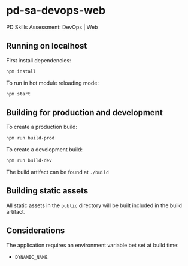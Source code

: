# pd-sa-devops-web

PD Skills Assessment: DevOps | Web

## Running on localhost

First install dependencies:

```sh
npm install
```

To run in hot module reloading mode:

```sh
npm start
```

## Building for production and development

To create a production build:

```sh
npm run build-prod
```

To create a development build:

```sh
npm run build-dev
```

The build artifact can be found at `./build`

## Building static assets

All static assets in the `public` directory will be built included in the build artifact.

## Considerations

The application requires an environment variable bet set at build time:

- `DYNAMIC_NAME`.
